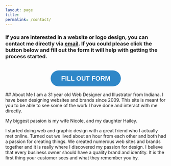 ```yaml
---
layout: page
title:
permalink: /contact/
---
```


### If you are interested in a website or logo design, you can contact me directly via [email](mailto:richyentam@gmail.com). If you could please click the button below and fill out the form it will help with getting the process started.
<br />
<center><a class="typeform-share button" href="https://stoppre.typeform.com/to/Ao5n8Z" data-mode="drawer_left" style="display:inline-block;text-decoration:none;background-color:#2e87c8;color:white;cursor:pointer;font-family:Helvetica,Arial,sans-serif;font-size:20px;line-height:50px;text-align:center;margin:0;height:50px;padding:0px 33px;border-radius:25px;max-width:100%;white-space:nowrap;overflow:hidden;text-overflow:ellipsis;font-weight:bold;-webkit-font-smoothing:antialiased;-moz-osx-font-smoothing:grayscale;" target="_blank">FILL OUT FORM</a><script>(function(){var qs,js,q,s,d=document,gi=d.getElementById,ce=d.createElement,gt=d.getElementsByTagName,id="typef_orm_share",b="https://s3-eu-west-1.amazonaws.com/share.typeform.com/";if(!gi.call(d,id)){js=ce.call(d,"script");js.id=id;js.src=b+"share.js";q=gt.call(d,"script")[0];q.parentNode.insertBefore(js,q)}})()</script></center>
<br />
## About Me
I am a 31 year old Web Designer and Illustrator from Indiana. I have been designing websites and brands since 2009. This site is meant for you to be able to see some of the work I have done and interact with me directly.

My biggest passion is my wife Nicole, and my daughter Hailey.

I started doing web and graphic design with a great friend who I actually met online. Turned out we lived about an hour from each other and both had a passion for creating things. We created numerous web sites and brands together and it is really where I discovered my passion for design. I believe that every business owner should have a quality brand and identity. It is the first thing your customer sees and what they remember you by.
